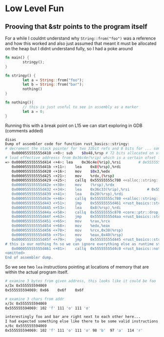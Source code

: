 # Low Level Fun

## Prooving that &str points to the program itself

For a while I couldnt understand why `String::from("foo")` was a reference and how this worked  and also just assumed that meant it must be allocated on the heap but I didnt understand fully, so I had a poke around

```rs
fn main() {
        stringy();
}

fn stringy() {
        let a = String::from("foo");
        let b = String::from("bar");
        nothing()
}

fn nothing(){
        // this is just useful to see in assembly as a marker
        let a = 0;
}
```

Running this with a break point on L15 we can start exploring in GDB (comments added)

```bash
disas
Dump of assembler code for function rust_basics::stringy:
# decrement the stack pointer for two 32bit refs and 8 bits for ... something ese im not sure
   0x000055555555d410 <+0>:	sub    $0x48,%rsp # 72 bits allocated on stack
# load effective addresss from 0x36c4e(%rip) which is a certain ofset from the instruction pointer, clever!
=> 0x000055555555d414 <+4>:	lea    0x36c4e(%rip),%rsi        # 0x555555594069
   0x000055555555d41b <+11>:	lea    0x8(%rsp),%rdi
   0x000055555555d420 <+16>:	mov    $0x3,%edx
   0x000055555555d425 <+21>:	mov    %rdx,(%rsp)
   0x000055555555d429 <+25>:	callq  0x55555555c780 <<alloc::string::String as core::convert::From<&str>>::from>
   0x000055555555d42e <+30>:	mov    (%rsp),%rdx
   0x000055555555d432 <+34>:	lea    0x36c33(%rip),%rsi        # 0x55555559406c
   0x000055555555d439 <+41>:	lea    0x20(%rsp),%rdi
   0x000055555555d43e <+46>:	callq  0x55555555c780 <<alloc::string::String as core::convert::From<&str>>::from>
   0x000055555555d443 <+51>:	jmp    0x55555555d461 <rust_basics::stringy+81>
   0x000055555555d445 <+53>:	lea    0x8(%rsp),%rdi
   0x000055555555d44a <+58>:	callq  0x55555555c870 <core::ptr::drop_in_place<alloc::string::String>>
   0x000055555555d44f <+63>:	jmp    0x55555555d4aa <rust_basics::stringy+154>
   0x000055555555d451 <+65>:	mov    %rax,%rcx
   0x000055555555d454 <+68>:	mov    %edx,%eax
   0x000055555555d456 <+70>:	mov    %rcx,0x38(%rsp)
   0x000055555555d45b <+75>:	mov    %eax,0x40(%rsp)
   0x000055555555d45f <+79>:	jmp    0x55555555d445 <rust_basics::stringy+53>
# this is our nothing fn so we can ignore everything else as runtime stuff
   0x000055555555d461 <+81>:	callq  0x55555555d4c0 <rust_basics::nothing>
<omitted>  
End of assembler dump.
```

So we see two `lea` instructions pointing at locations of memory that are within the actual program itself.

```bash
# examine 3 bytes from given address, this looks like it could be foo
x/3x 0x555555594069
0x555555594069:	0x66	0x6f	0x6f

# examine 3 chars from addr
x/3c 0x555555594069
0x555555594069:	102 'f'	111 'o'	111 'o'

interestingly foo and bar are right next to each other here...
I had expected something else like there to be some valid instructions in between so rust must be seperating instructions from string literals when compiling
x/6c 0x555555594069
0x555555594069:	102 'f'	111 'o'	111 'o'	98 'b'	97 'a'	114 'r'
```

